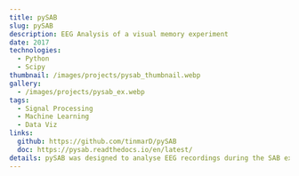 ```yaml
---
title: pySAB
slug: pySAB
description: EEG Analysis of a visual memory experiment
date: 2017
technologies:
  - Python
  - Scipy
thumbnail: /images/projects/pysab_thumbnail.webp
gallery:
  - /images/projects/pysab_ex.webp
tags:
  - Signal Processing
  - Machine Learning
  - Data Viz
links:
  github: https://github.com/tinmarD/pySAB
  doc: https://pysab.readthedocs.io/en/latest/
details: pySAB was designed to analyse EEG recordings during the SAB experiment, where a participant tries to recognise previously seen images. The pySAB package include pre-processing steps, ERP analysis and decoding algorithms using SVMs. It helped in the investigation of the dynamics of the visual recognition as well as regions involved in the process.
---
```

